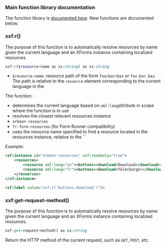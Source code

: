 ### Main function library documentation

The function library is [documented here](http://wiki.orbeon.com/forms/doc/developer-guide/xforms-xpath-functions). New functions are documented below.

### xxf:r()

The purpose of this function is to automatically resolve resources by name given the current language and an XForms instance containing localized resources.

```ruby
xxf:r($resource-name as xs:string) as xs:string
```

- `$resource-name`: resource path of the form `foo/bar/baz` or `foo.bar.baz`. The path is relative to the `resource` element corresponding to the current language in the 

The function:

- determines the current language based on `xml:lang`attribute in scope where the function is in use
-  resolves the closest relevant resources instance
  - `orbeon-resources`
  - `fr-form-resources` (for Form Runner compatibility)
- uses the resource name specified to find a resource located in the resources instance, relative to the ``

Example:

```xml
<xf:instance id="orbeon-resources" xxf:readonly="true">
    <resources>
        <resource xml:lang="en"><buttons><download>Download</download></buttons></resource>
        <resource xml:lang="fr"><buttons><download>Télécharger</download></buttons></resource>
    </resources>
</xf:instance>

<xf:label value="xxf:r('buttons.download')"/>
```

### xxf:get-request-method()

The purpose of this function is to automatically resolve resources by name given the current language and an XForms instance containing localized resources.

```ruby
xxf:get-request-method() as xs:string
```

Return the HTTP method of the current request, such as `GET`, `POST`, etc.
